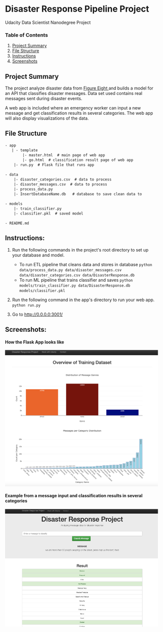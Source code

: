 # Disaster Response Pipeline Project
Udacity Data Scientist Nanodegree Project

### Table of Contents

1. [Project Summary](#summary)
2. [File Structure](#file)
3. [Instructions](#instructions)
4. [Screenshots](#screenshots)

## Project Summary <a name="summary"></a>

The project analyze disaster data from <a href="www.figure-eight.com">Figure Eight </a> and builds a model for an API that classifies disaster messages. Data set used contains real messages sent during disaster events.

A web app is included where an emergency worker can input a new message and get classification results in several categories. The web app will also display visualizations of the data.

## File Structure <a name="file"></a>

```
- app
   | - template
		|- master.html  # main page of web app
		|- go.html  # classification result page of web app
	|- run.py  # Flask file that runs app

- data
	|- disaster_categories.csv  # data to process 
	|- disaster_messages.csv  # data to process
	|- process_data.py
	|- InsertDatabaseName.db   # database to save clean data to

- models
	|- train_classifier.py
	|- classifier.pkl  # saved model 

- README.md
```

## Instructions: <a name="instructions"></a>
1. Run the following commands in the project's root directory to set up your database and model.

    - To run ETL pipeline that cleans data and stores in database
        `python data/process_data.py data/disaster_messages.csv data/disaster_categories.csv data/DisasterResponse.db`
    - To run ML pipeline that trains classifier and saves
        `python models/train_classifier.py data/DisasterResponse.db models/classifier.pkl`

2. Run the following command in the app's directory to run your web app.
    `python run.py`

3. Go to http://0.0.0.0:3001/


## Screenshots: <a name="screenshots"></a>

#### How the Flask App looks like
![Flask App screenshot1](img/1.png)

#### Example from a message input and classification results in several categories
![Flask App screenshot2](img/2.png)

